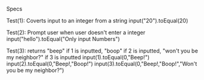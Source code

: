 Specs

Test(1): Coverts input to an integer from a string
input("20").toEqual(20)

Test(2): Prompt user when user doesn't enter a integer
input("hello").toEqual("Only input Numbers")

Test(3): returns "beep" if 1 is inputted, "boop" if 2 is inputted, "won't you be my neighbor?" if 3 is inputted
input(1).toEqual(0,"Beep!")
input(2).toEqual(0,"Beep!,"Boop!")
input(3).toEqual(0,"Beep!,"Boop!","Won't you be my neighbor?")


